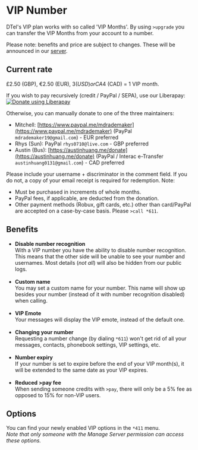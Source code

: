 # VIP Number

DTel's VIP plan works with so called 'VIP Months'. By using `>upgrade` you can transfer the VIP Months from your account to a number.

Please note: benefits and price are subject to changes. These will be announced in our [server][guildInvite].

## Current rate
£2.50 (GBP), €2.50 (EUR), $3 (USD) or CA$4 (CAD) = 1 VIP month.

If you wish to pay recursively (credit / PayPal / SEPA), use our Liberapay: <script src="https://liberapay.com/DTel/widgets/button.js"></script>
<noscript><a href="https://liberapay.com/DTel/donate"><img alt="Donate using Liberapay" src="https://liberapay.com/assets/widgets/donate.svg"></a></noscript>

Otherwise, you can manually donate to one of the three maintainers:

* Mitchell: [https://www.paypal.me/mdrademaker](https://www.paypal.me/mdrademaker) (PayPal `mdrademaker19@gmail.com`) - EUR preferred
* Rhys (Sun): PayPal `rhys0710@live.com` - GBP preferred
* Austin (Bus): [https://austinhuang.me/donate](https://austinhuang.me/donate) (PayPal / Interac e-Transfer `austinhuang0131@gmail.com`) - CAD preferred

Please include your username + discriminator in the comment field. If you do not, a copy of your email receipt is required for redemption. Note:

* Must be purchased in increments of whole months.
* PayPal fees, if applicable, are deducted from the donation.
* Other payment methods (Robux, gift cards, etc.) other than card/PayPal are accepted on a case-by-case basis. Please `>call *611`.


## Benefits

*	**Disable number recognition**<br/>
	With a VIP number you have the ability to disable number recognition.
	This means that the other side will be unable to see your number and usernames.
	Most details (*not all*) will also be hidden from our public logs.<br/><br/>
*	**Custom name**<br/>
	You may set a custom name for your number.
	This name will show up besides your number (instead of it with number recognition disabled) when calling.<br/><br/>
*	**VIP Emote**<br/>
	Your messages will display the VIP emote, instead of the default one.<br/><br/>
*	**Changing your number**<br/>
	Requesting a number change (by dialing `*611`) won't get rid of all your messages, contacts, phonebook settings, VIP settings, etc.<br/><br/>
*	**Number expiry**<br/>
	If your number is set to expire before the end of your VIP month(s), it will be extended to the same date as your VIP expires.<br/><br/>
*	**Reduced >pay fee**<br/>
	When sending someone credits with `>pay`, there will only be a 5% fee as opposed to 15% for non-VIP users.


## Options
You can find your newly enabled VIP options in the `*411` menu.<br/>
_Note that only someone with the Manage Server permission can access these options._

[guildInvite]: https://discord.gg/qRVxY55

<script data-goatcounter="https://dtel.goatcounter.com/count"
        async src="//gc.zgo.at/count.js"></script>
